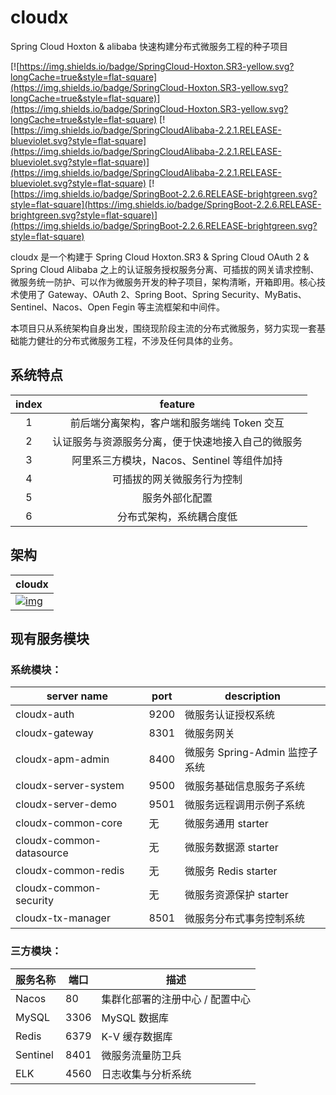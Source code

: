 # cloudx

Spring Cloud Hoxton &amp; alibaba 快速构建分布式微服务工程的种子项目

[![https://img.shields.io/badge/SpringCloud-Hoxton.SR3-yellow.svg?longCache=true&style=flat-square](https://img.shields.io/badge/SpringCloud-Hoxton.SR3-yellow.svg?longCache=true&style=flat-square)](https://img.shields.io/badge/SpringCloud-Hoxton.SR3-yellow.svg?longCache=true&style=flat-square) [![https://img.shields.io/badge/SpringCloudAlibaba-2.2.1.RELEASE-blueviolet.svg?style=flat-square](https://img.shields.io/badge/SpringCloudAlibaba-2.2.1.RELEASE-blueviolet.svg?style=flat-square)](https://img.shields.io/badge/SpringCloudAlibaba-2.2.1.RELEASE-blueviolet.svg?style=flat-square) [![https://img.shields.io/badge/SpringBoot-2.2.6.RELEASE-brightgreen.svg?style=flat-square](https://img.shields.io/badge/SpringBoot-2.2.6.RELEASE-brightgreen.svg?style=flat-square)](https://img.shields.io/badge/SpringBoot-2.2.6.RELEASE-brightgreen.svg?style=flat-square) 

cloudx 是一个构建于 Spring Cloud Hoxton.SR3 & Spring Cloud OAuth 2 & Spring Cloud Alibaba 之上的认证服务授权服务分离、可插拔的网关请求控制、微服务统一防护、可以作为微服务开发的种子项目，架构清晰，开箱即用。核心技术使用了 Gateway、OAuth 2、Spring Boot、Spring Security、MyBatis、Sentinel、Nacos、Open Fegin 等主流框架和中间件。

本项目只从系统架构自身出发，围绕现阶段主流的分布式微服务，努力实现一套基础能力健壮的分布式微服务工程，不涉及任何具体的业务。

## 系统特点

| index |                      feature                       |
| :---: | :------------------------------------------------: |
|   1   |    前后端分离架构，客户端和服务端纯 Token 交互     |
|   2   | 认证服务与资源服务分离，便于快速地接入自己的微服务 |
|   3   |     阿里系三方模块，Nacos、Sentinel 等组件加持     |
|   4   |             可插拔的网关微服务行为控制             |
|   5   |                   服务外部化配置                   |
|   6   |              分布式架构，系统耦合度低              |

## 架构

| **cloudx**                                                   |
| ------------------------------------------------------------ |
| [![img](https://gitee.com/chachae/imgs/raw/master/cloudx/cloudx.png)](https://gitee.com/chachae/imgs/raw/master/cloudx/cloudx.png) |

## 现有服务模块

### 系统模块：

| server name | port | description  |
| -------------- | ---- | ---------------- |
| cloudx-auth    | 9200 | 微服务认证授权系统 |
| cloudx-gateway | 8301   | 微服务网关 |
| cloudx-apm-admin | 8400   | 微服务 Spring-Admin 监控子系统 |
| cloudx-server-system | 9500 | 微服务基础信息服务子系统 |
| cloudx-server-demo | 9501 | 微服务远程调用示例子系统 |
| cloudx-common-core | 无 | 微服务通用 starter |
| cloudx-common-datasource | 无 | 微服务数据源 starter |
| cloudx-common-redis | 无 | 微服务 Redis starter |
| cloudx-common-security | 无 | 微服务资源保护 starter |
| cloudx-tx-manager | 8501 | 微服务分布式事务控制系统 |
### 三方模块：

| 服务名称 | 端口 | 描述                            |
| -------- | ---- | ------------------------------- |
| Nacos    | 80   | 集群化部署的注册中心 / 配置中心 |
| MySQL    | 3306 | MySQL 数据库                    |
| Redis    | 6379 | K-V 缓存数据库                  |
| Sentinel | 8401 | 微服务流量防卫兵                |
| ELK | 4560 | 日志收集与分析系统             |
